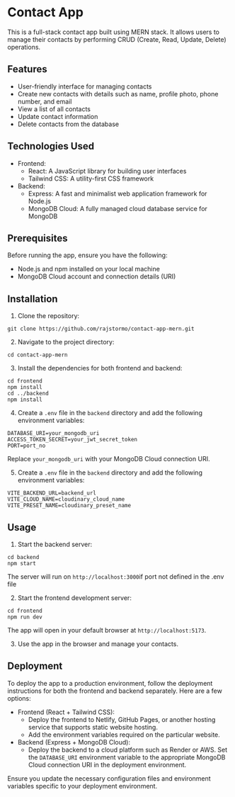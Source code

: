 # Contact App

This is a full-stack contact app built using MERN stack. It allows users to manage their contacts by performing CRUD (Create, Read, Update, Delete) operations.

## Features

- User-friendly interface for managing contacts
- Create new contacts with details such as name, profile photo, phone number, and email
- View a list of all contacts
- Update contact information
- Delete contacts from the database

## Technologies Used

- Frontend:
  - React: A JavaScript library for building user interfaces
  - Tailwind CSS: A utility-first CSS framework
- Backend:
  - Express: A fast and minimalist web application framework for Node.js
  - MongoDB Cloud: A fully managed cloud database service for MongoDB

## Prerequisites

Before running the app, ensure you have the following:

- Node.js and npm installed on your local machine
- MongoDB Cloud account and connection details (URI)

## Installation

1. Clone the repository:

```shell
git clone https://github.com/rajstormo/contact-app-mern.git
```

2. Navigate to the project directory:

```shell
cd contact-app-mern
```

3. Install the dependencies for both frontend and backend:

```shell
cd frontend
npm install
cd ../backend
npm install
```

4. Create a `.env` file in the `backend` directory and add the following environment variables:

```
DATABASE_URI=your_mongodb_uri
ACCESS_TOKEN_SECRET=your_jwt_secret_token
PORT=port_no
```

Replace `your_mongodb_uri` with your MongoDB Cloud connection URI.

5. Create a `.env` file in the `backend` directory and add the following environment variables:

```
VITE_BACKEND_URL=backend_url 
VITE_CLOUD_NAME=cloudinary_cloud_name
VITE_PRESET_NAME=cloudinary_preset_name
```


## Usage

1. Start the backend server:

```shell
cd backend
npm start
```

The server will run on `http://localhost:3000`if port not defined in the .env file

2. Start the frontend development server:

```shell
cd frontend
npm run dev
```

The app will open in your default browser at `http://localhost:5173`.

3. Use the app in the browser and manage your contacts.

## Deployment

To deploy the app to a production environment, follow the deployment instructions for both the frontend and backend separately. Here are a few options:

- Frontend (React + Tailwind CSS):
  - Deploy the frontend to Netlify, GitHub Pages, or another hosting service that supports static website hosting.
  - Add the environment variables required on the particular website.
- Backend (Express + MongoDB Cloud):
  - Deploy the backend to a cloud platform such as Render or AWS. Set the `DATABASE_URI` environment variable to the appropriate MongoDB Cloud connection URI in the deployment environment.

Ensure you update the necessary configuration files and environment variables specific to your deployment environment.
